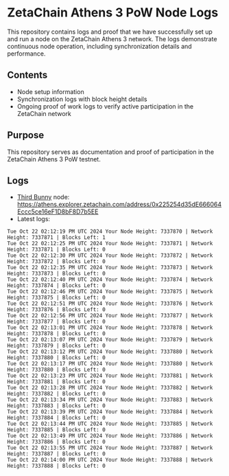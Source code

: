 # ZetaChain Athens 3 PoW Node Logs
This repository contains logs and proof that we have successfully set up and run a node on the ZetaChain Athens 3 network. The logs demonstrate continuous node operation, including synchronization details and performance.

## Contents
- Node setup information
- Synchronization logs with block height details
- Ongoing proof of work logs to verify active participation in the ZetaChain network

## Purpose
This repository serves as documentation and proof of participation in the ZetaChain Athens 3 PoW testnet.

## Logs

- [Third Bunny](https://thirdbunny.xyz/) node: https://athens.explorer.zetachain.com/address/0x225254d35dE666064Eccc5ce16eF1D8bF8D7b5EE
- Latest logs:
```
Tue Oct 22 02:12:19 PM UTC 2024 Your Node Height: 7337870 | Network Height: 7337871 | Blocks Left: 1
Tue Oct 22 02:12:25 PM UTC 2024 Your Node Height: 7337871 | Network Height: 7337871 | Blocks Left: 0
Tue Oct 22 02:12:30 PM UTC 2024 Your Node Height: 7337872 | Network Height: 7337872 | Blocks Left: 0
Tue Oct 22 02:12:35 PM UTC 2024 Your Node Height: 7337873 | Network Height: 7337873 | Blocks Left: 0
Tue Oct 22 02:12:40 PM UTC 2024 Your Node Height: 7337874 | Network Height: 7337874 | Blocks Left: 0
Tue Oct 22 02:12:46 PM UTC 2024 Your Node Height: 7337875 | Network Height: 7337875 | Blocks Left: 0
Tue Oct 22 02:12:51 PM UTC 2024 Your Node Height: 7337876 | Network Height: 7337876 | Blocks Left: 0
Tue Oct 22 02:12:56 PM UTC 2024 Your Node Height: 7337877 | Network Height: 7337877 | Blocks Left: 0
Tue Oct 22 02:13:01 PM UTC 2024 Your Node Height: 7337878 | Network Height: 7337878 | Blocks Left: 0
Tue Oct 22 02:13:07 PM UTC 2024 Your Node Height: 7337879 | Network Height: 7337879 | Blocks Left: 0
Tue Oct 22 02:13:12 PM UTC 2024 Your Node Height: 7337880 | Network Height: 7337880 | Blocks Left: 0
Tue Oct 22 02:13:17 PM UTC 2024 Your Node Height: 7337880 | Network Height: 7337880 | Blocks Left: 0
Tue Oct 22 02:13:23 PM UTC 2024 Your Node Height: 7337881 | Network Height: 7337881 | Blocks Left: 0
Tue Oct 22 02:13:28 PM UTC 2024 Your Node Height: 7337882 | Network Height: 7337882 | Blocks Left: 0
Tue Oct 22 02:13:34 PM UTC 2024 Your Node Height: 7337883 | Network Height: 7337883 | Blocks Left: 0
Tue Oct 22 02:13:39 PM UTC 2024 Your Node Height: 7337884 | Network Height: 7337884 | Blocks Left: 0
Tue Oct 22 02:13:44 PM UTC 2024 Your Node Height: 7337885 | Network Height: 7337885 | Blocks Left: 0
Tue Oct 22 02:13:49 PM UTC 2024 Your Node Height: 7337886 | Network Height: 7337886 | Blocks Left: 0
Tue Oct 22 02:13:55 PM UTC 2024 Your Node Height: 7337887 | Network Height: 7337887 | Blocks Left: 0
Tue Oct 22 02:14:00 PM UTC 2024 Your Node Height: 7337888 | Network Height: 7337888 | Blocks Left: 0
```

